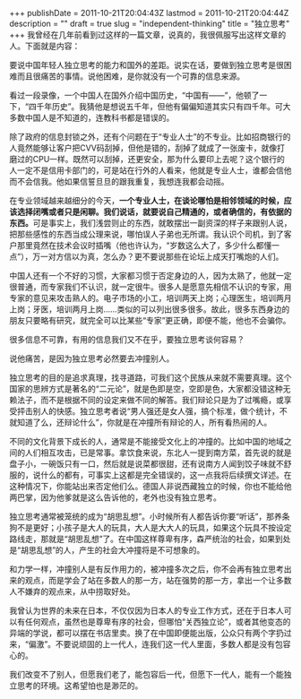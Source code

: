 +++
publishDate = 2011-10-21T20:04:43Z
lastmod = 2011-10-21T20:04:44Z
description = ""
draft = true
slug = "independent-thinking"
title = "独立思考"
+++
我曾经在几年前看到过这样的一篇文章，说真的，我很佩服写出这样文章的人。下面就是内容：

要说中国年轻人独立思考的能力和国外的差距。说实在话，要做到独立思考是很困难而且很痛苦的事情。说他困难，是你就没有一个可靠的信息来源。

看过一段录像，一个中国人在国外介绍中国历史，“中国有——”，他顿了一下，“四千年历史”。我猜他是想说五千年，但他有偏偏知道其实只有四千年。可大多数中国人是不知道的，连教科书都是错误的。

除了政府的信息封锁之外，还有个问题在于“专业人士”的不专业。比如招商银行的人竟然能够让客户把CVV码刮掉，但他是错的，刮掉了就成了一张废卡，就像打磨过的CPU一样。既然可以刮掉，还更安全，那为什么要印上去呢？这个银行的人一定不是信用卡部门的，可是站在行外的人看来，他就是专业人士，谁都会信他而不会信我。他如果信誓旦旦的跟我重复，我想连我都会动摇。

在专业领域越来越细分的今天，<strong>一个专业人士，在谈论哪怕是相邻领域的时候，应该选择闭嘴或者只是闲聊。我们说话，就要说自己精通的，或者确信的，有依据的东西。</strong>可是事实上，我们浅尝则止的东西，就敢摆出一副资深的样子来跟别人说，把那些感性的东西当成公理来说，哪怕误人子弟也无所谓。我认识个司机，到了客户那里竟然在技术会议时插嘴（他也许认为，“岁数这么大了，多少什么都懂一点”），万一对方信以为真，怎么办？更不要说那些在论坛上成天打嘴炮的人们。

中国人还有一个不好的习惯，大家都习惯于否定身边的人，因为太熟了，他就一定很普通，而专家我们不认识，就一定很牛。很多人是愿意先相信不认识的专家，用专家的意见来攻击熟人的。电子市场的小工，培训两天上岗；心理医生，培训两月上岗；牙医，培训两月上岗……类似的可以列出很多很多。故此，很多东西身边的朋友只要略有研究，就完全可以比某些“专家”更正确，即便不能，他也不会骗你。

很多信息不可靠，有用的信息我们又不在乎，要独立思考谈何容易？

说他痛苦，是因为独立思考必然要去冲撞别人。

独立思考的目的是追求真理，找寻道路，可我们这个民族从来就不需要真理。这个国家的思辨方式是著名的“二元论”，就是色即是空，空即是色，大家都没错这种无赖法子，而不是根据不同的设定来做不同的解答。我们辩论只是为了过嘴瘾，或享受抨击别人的快感。独立思考者说“男人强还是女人强，搞个标准，做个统计，不就知道了么，还辩论什么”，你就是在冲撞所有辩论的人，所有看热闹的人。

不同的文化背景下成长的人，通常是不能接受文化上的冲撞的。比如中国的地域之间的人们相互攻击，已是常事。拿饮食来说，东北人一提到南方菜，首先说的就是盘子小，一碗饭只有一口，然后就是说菜都很甜，还有说南方人闻到饺子味就不舒服的，说什么的都有，可事实上这都是完全错误的，这一点我将后续撰文详述。在这种情况下，你能站出来否定他们么。德国人非说西藏独立的时候，你也不能给他两巴掌，因为他爹就是这么告诉他的，老外也没有独立思考。

独立思考通常被笼统的成为“胡思乱想”。小时候所有人都告诉你要“听话”，那养条狗不是更好；小孩子是大人的玩具，大人是大大人的玩具，如果这个玩具不按设定路线走，那就是“胡思乱想”了。在中国这样尊卑有序，森严统治的社会，如果到处是“胡思乱想”的人，产生的社会大冲撞将是不可想象的。

和力学一样，冲撞别人是有反作用力的，被冲撞多次之后，你不会再有独立思考出来的观点，而是学会了站在多数人的那一方，站在强势的那一方，拿出一个让多数人不嫌弃的观点来，从中捞取好处。

我曾认为世界的未来在日本，不仅仅因为日本人的专业工作方式，还在于日本人可以有任何观点，虽然也是尊卑有序的社会，但哪怕“关西独立论”，或者其他变态的异端的学说，都可以摆在书店里卖。换了在中国即便能出版，公众只有两个字扔过来，“偏激”。不要说顽固的上一代人，连我们这一代人里面，多数人都是没有包容心的。

我们改变不了别人，但愿我们老了，能包容后一代，但愿下一代人，能有一个能独立思考的环境。这希望怕也是渺茫的。